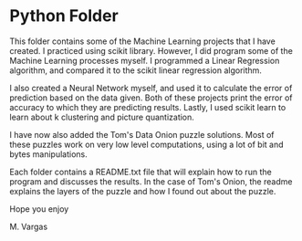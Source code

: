 # Python Folder

This folder contains some of the Machine Learning projects that I have created. I practiced using scikit library. However, I did program some of the Machine Learning processes myself. I programmed a Linear Regression algorithm, and compared it to the scikit linear regression algorithm. 

I also created a Neural Network myself, and used it to calculate the error of prediction based on the data given. Both of these projects print the error of accuracy to which they are predicting results. Lastly, I used scikit learn to learn about k clustering and picture quantization. 

I have now also added the Tom's Data Onion puzzle solutions. Most of these puzzles work on very low level computations, using a lot of bit and bytes manipulations. 

Each folder contains a README.txt file that will explain how to run the program and discusses the results. In the case of Tom's Onion, the readme explains the layers of the puzzle and how I found out about the puzzle.

Hope you enjoy

M. Vargas